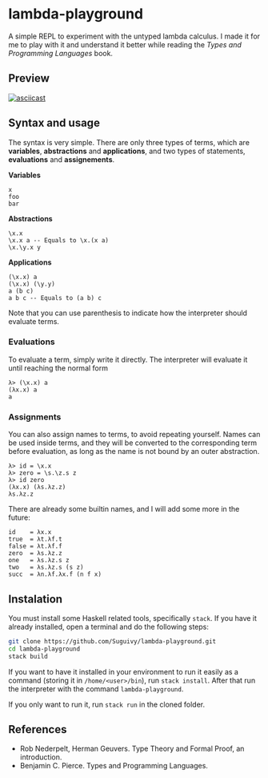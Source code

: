 # lambda-playground

A simple REPL to experiment with the untyped lambda calculus. I made it for me to play with it and understand it better while reading the *Types and Programming Languages* book.

## Preview

[![asciicast](https://asciinema.org/a/4nsE67XK2PxGY0Fs4yh4xofU3.svg)](https://asciinema.org/a/4nsE67XK2PxGY0Fs4yh4xofU3)

## Syntax and usage

The syntax is very simple. There are only three types of terms, which are **variables**, **abstractions** and **applications**, and two types of statements, **evaluations** and **assignements**.

**Variables**

```
x
foo
bar
```

**Abstractions**

```
\x.x
\x.x a -- Equals to \x.(x a)
\x.\y.x y
```

**Applications**

```
(\x.x) a
(\x.x) (\y.y)
a (b c)
a b c -- Equals to (a b) c
```

Note that you can use parenthesis to indicate how the interpreter should evaluate terms.

### Evaluations

To evaluate a term, simply write it directly. The interpreter will evaluate it until reaching the normal form

```
λ> (\x.x) a
(λx.x) a
a
```

### Assignments

You can also assign names to terms, to avoid repeating yourself. Names can be used inside terms, and they will be converted to the corresponding term before evaluation, as long as the name is not bound by an outer abstraction.

```
λ> id = \x.x
λ> zero = \s.\z.s z
λ> id zero
(λx.x) (λs.λz.z)
λs.λz.z
```

There are already some builtin names, and I will add some more in the future:

```
id    = λx.x
true  = λt.λf.t
false = λt.λf.f
zero  = λs.λz.z
one   = λs.λz.s z
two   = λs.λz.s (s z)
succ  = λn.λf.λx.f (n f x)
```

## Instalation

You must install some Haskell related tools, specifically `stack`. If you have it already installed, open a terminal and do the following steps:

``` sh
git clone https://github.com/Suguivy/lambda-playground.git
cd lambda-playground
stack build
```

If you want to have it installed in your environment to run it easily as a command (storing it in `/home/<user>/bin`), run `stack install`. After that run the interpreter with the command `lambda-playground`.

If you only want to run it, run `stack run` in the cloned folder.

## References
- Rob Nederpelt, Herman Geuvers. Type Theory and Formal Proof, an introduction.
- Benjamin C. Pierce. Types and Programming Languages.
